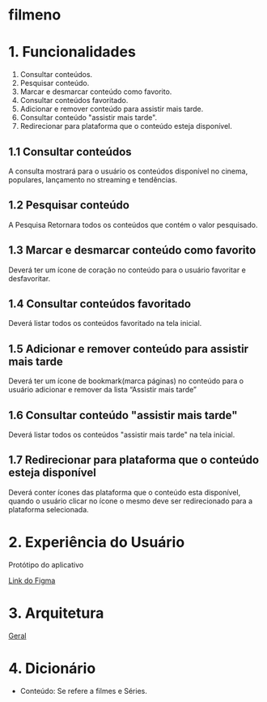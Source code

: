 # filmeno



# 1. Funcionalidades

1. Consultar conteúdos.
2. Pesquisar conteúdo.
3. Marcar e desmarcar conteúdo como favorito.
4. Consultar conteúdos favoritado.
5. Adicionar e remover conteúdo para assistir mais tarde.
6. Consultar conteúdo "assistir mais tarde".
7. Redirecionar para plataforma que o conteúdo esteja disponível.

## 1.1 Consultar conteúdos

A consulta mostrará para o usuário os conteúdos disponível no cinema, populares, lançamento no streaming e tendências.

## 1.2 Pesquisar conteúdo

A Pesquisa Retornara todos os conteúdos que contém o valor pesquisado.

## 1.3 Marcar e desmarcar conteúdo como favorito

Deverá ter um ícone de coração no conteúdo para o usuário favoritar e desfavoritar.

## 1.4 Consultar conteúdos favoritado

Deverá listar todos os conteúdos favoritado na tela inicial.

## 1.5 Adicionar e remover conteúdo para assistir mais tarde

Deverá ter um ícone de bookmark(marca páginas) no conteúdo para o usuário adicionar e remover da lista “Assistir mais tarde”

## 1.6 Consultar conteúdo "assistir mais tarde"

Deverá listar todos os conteúdos "assistir mais tarde" na tela inicial.

## 1.7 Redirecionar para plataforma que o conteúdo esteja disponível

Deverá conter ícones das plataforma que o conteúdo esta disponível, quando o usuário clicar no ícone o mesmo deve ser redirecionado para a plataforma selecionada.


# 2. Experiência do Usuário
Protótipo do aplicativo

[Link do Figma](https://www.figma.com/file/Cg3vfOUz3SJ013rolzXIRX/Filmeno?type=design&node-id=1%3A562&mode=design&t=RszYLsIMnci9SjF6-1)


# 3. Arquitetura

[Geral](ARCHITECTURE.md)

# 4. Dicionário

- Conteúdo: Se refere a filmes e Séries.